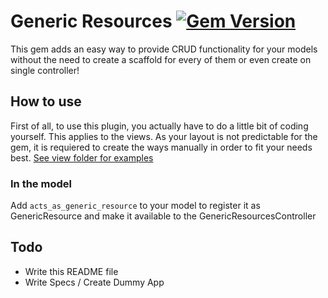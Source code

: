 # Generic Resources [![Gem Version](https://badge.fury.io/rb/generic_resources.svg)](https://badge.fury.io/rb/generic_resources)


This gem adds an easy way to provide CRUD functionality for your models without the need to create a scaffold for every of them or even create on single controller!

## How to use

First of all, to use this plugin, you actually have to do a little bit of coding yourself.
This applies to the views. As your layout is not predictable for the gem, it is requiered to create the ways manually in order to fit your needs best.
[See view folder for examples](https://github.com/florianeck/generic_resources/tree/master/app/views/generic_resources/resources)

### In the model

Add `acts_as_generic_resource` to your model to register it as GenericResource and make it available to the GenericResourcesController

## Todo

- Write this README file
- Write Specs / Create Dummy App
